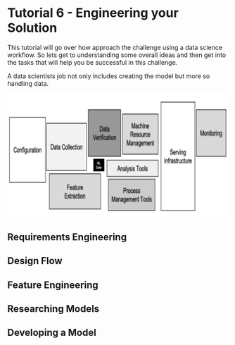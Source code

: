 # Tutorial 6 - Engineering your Solution

This tutorial will go over how approach the challenge using a data science workflow. So lets get to understanding some overall ideas and then get into the tasks that will help you be successful in this challenge.

A data scientists job not only includes creating the model but more so handling data. 

<img src="images/ds_time_per_task.JPG" alt="Time Per Task"/>

## Requirements Engineering

## Design Flow

## Feature Engineering

## Researching Models

## Developing a Model